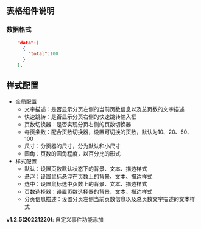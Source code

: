 ## 表格组件说明

### 数据格式
```json
    "data":[
      {
        "total":100
      }
    ],
```

## 样式配置
- 全局配置 
  - 文字描述：是否显示分页左侧的当前页数信息以及总页数的文字描述
  - 快速跳转：是否显示分页右侧的快速跳转输入框
  - 页数切换器：是否实现分页右侧的页数切换器
  - 每页条数：配合页数切换器，设置可切换的页数，默认为10、20、50、100
  - 尺寸：分页器的尺寸，分为默认和小尺寸
  - 圆角：页数的圆角程度，以百分比的形式
- 样式配置
  - 默认：设置页数默认状态下的背景、文本、描边样式
  - 悬浮：设置鼠标悬浮在页数上的背景、文本、描边样式
  - 选中：设置鼠标选中页数上的背景、文本、描边样式
  - 页数选择器：设置页数选择器的背景、文本、描边样式
  - 分页信息描述：设置分页左侧当前页数信息以及总页数文字描述的文本样式



**v1.2.5(20221220)**: 自定义事件功能添加